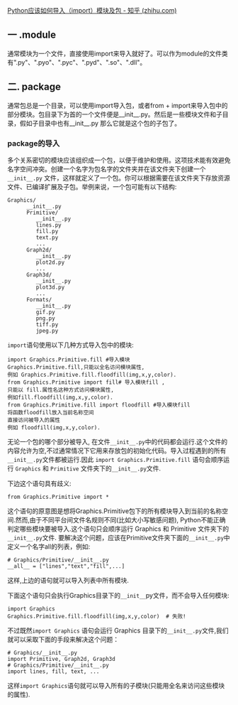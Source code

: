 [Python应该如何导入（import）模块及包 - 知乎 (zhihu.com)](https://zhuanlan.zhihu.com/p/265591655)

## 一 .module

通常模块为一个文件，直接使用import来导入就好了。可以作为module的文件类有".py"、".pyo"、".pyc"、".pyd"、".so"、".dll"。

## 二. package

通常包总是一个目录，可以使用import导入包，或者from + import来导入包中的部分模块。包目录下为首的一个文件便是__init__.py。然后是一些模块文件和子目录，假如子目录中也有__init__.py 那么它就是这个包的子包了。



### package的导入

多个关系密切的模块应该组织成一个包，以便于维护和使用。这项技术能有效避免名字空间冲突。创建一个名字为包名字的文件夹并在该文件夹下创建一个`__init__.py` 文件，这样就定义了一个包。你可以根据需要在该文件夹下存放资源文件、已编译扩展及子包。举例来说，一个包可能有以下结构:

```text
Graphics/
      __init__.py
      Primitive/
         __init__.py
         lines.py
         fill.py
         text.py
         ...
      Graph2d/
         __init__.py
         plot2d.py
         ...
      Graph3d/
         __init__.py
         plot3d.py
         ...
      Formats/
         __init__.py
         gif.py
         png.py
         tiff.py
         jpeg.py
```

`import`语句使用以下几种方式导入包中的模块:

```text
import Graphics.Primitive.fill #导入模块
Graphics.Primitive.fill,只能以全名访问模块属性,
例如 Graphics.Primitive.fill.floodfill(img,x,y,color).  
from Graphics.Primitive import fill# 导入模块fill ,
只能以 fill.属性名这种方式访问模块属性,
例如fill.floodfill(img,x,y,color).  
from Graphics.Primitive.fill import floodfill #导入模块fill 
将函数floodfill放入当前名称空间
直接访问被导入的属性
例如 floodfill(img,x,y,color).
```

无论一个包的哪个部分被导入, 在文件`__init__.py`中的代码都会运行.这个文件的内容允许为空,不过通常情况下它用来存放包的初始化代码。导入过程遇到的所有`__init__.py`文件都被运行.因此 `import Graphics.Primitive.fill` 语句会顺序运行 `Graphics` 和 `Primitive` 文件夹下的`__init__.py`文件.

下边这个语句具有歧义:

```text
from Graphics.Primitive import *
```

这个语句的原意图是想将Graphics.Primitive包下的所有模块导入到当前的名称空间.然而,由于不同平台间文件名规则不同(比如大小写敏感问题), Python不能正确判定哪些模块要被导入.这个语句只会顺序运行 Graphics 和 Primitive 文件夹下的`__init__.py`文件. 要解决这个问题，应该在Primitive文件夹下面的`__init__.py`中定义一个名字all的列表，例如:

```text
# Graphics/Primitive/__init__.py  
__all__ = ["lines","text","fill",...]
```

这样,上边的语句就可以导入列表中所有模块.

下面这个语句只会执行Graphics目录下的`__init__`py文件，而不会导入任何模块:

```text
import Graphics  
Graphics.Primitive.fill.floodfill(img,x,y,color)  # 失败!  
```

不过既然`import Graphics` 语句会运行 Graphics 目录下的`__init__.py`文件,我们就可以采取下面的手段来解决这个问题：

```text
# Graphics/__init__.py  
import Primitive, Graph2d, Graph3d  
# Graphics/Primitive/__init__.py  
import lines, fill, text, ...
```

这样`import Graphics`语句就可以导入所有的子模块(只能用全名来访问这些模块的属性).